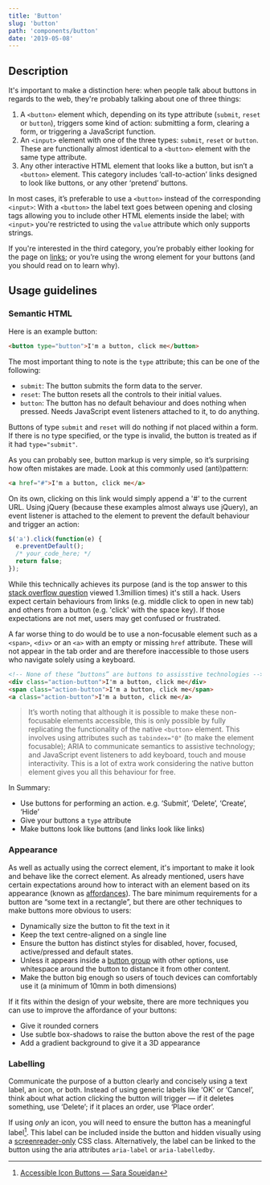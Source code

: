 ```yaml
---
title: 'Button'
slug: 'button'
path: 'components/button'
date: '2019-05-08'
---
```


## Description

It's important to make a distinction here: when people talk about buttons in regards to the web, they're probably talking about one of three things:

1. A `<button>` element which, depending on its type attribute (`submit`, `reset` or `button`), triggers some kind of action: submitting a form, clearing a form, or triggering a JavaScript function.
2. An `<input>` element with one of the three types: `submit`, `reset` or `button`. These are functionally almost identical to a `<button>` element with the same type attribute.
3. Any other interactive HTML element that looks like a button, but isn’t a `<button>` element. This category includes ‘call-to-action’ links designed to look like buttons, or any other ‘pretend’ buttons.

In most cases, it’s preferable to use a `<button>` instead of the corresponding `<input>`: With a `<button>` the label text goes between opening and closing tags allowing you to include other HTML elements inside the label; with `<input>` you're restricted to using the `value` attribute which only supports strings.

If you're interested in the third category, you’re probably either looking for the page on [links](/components/link); or you’re using the wrong element for your buttons (and you should read on to learn why).

## Usage guidelines

### Semantic HTML

Here is an example button:

```html
<button type="button">I'm a button, click me</button>
```

The most important thing to note is the `type` attribute; this can be one of the following:

- `submit`: The button submits the form data to the server.
- `reset`: The button resets all the controls to their initial values.
- `button`: The button has no default behaviour and does nothing when pressed. Needs JavaScript event listeners attached to it, to do anything.

Buttons of type `submit` and `reset` will do nothing if not placed within a form. If there is no type specified, or the type is invalid, the button is treated as if it had `type="submit"`.

As you can probably see, button markup is very simple, so it’s surprising how often mistakes are made. Look at this commonly used (anti)pattern:

```html
<a href="#">I'm a button, click me</a>
```

On its own, clicking on this link would simply append a '#' to the current URL. Using jQuery (because these examples almost always use jQuery), an event listener is attached to the element to prevent the default behaviour and trigger an action:

```javascript
$('a').click(function(e) {
  e.preventDefault();
  /* your_code_here; */
  return false;
});
```

While this technically achieves its purpose (and is the top answer to this [stack overflow question](https://stackoverflow.com/questions/1070760/javascript-function-in-href-vs-onclick) viewed 1.3million times) it's still a hack. Users expect certain behaviours from links (e.g. middle click to open in new tab) and others from a button (e.g. 'click' with the space key). If those expectations are not met, users may get confused or frustrated.

A far worse thing to do would be to use a non-focusable element such as a `<span>`, `<div>` or an `<a>` with an empty or missing `href` attribute. These will not appear in the tab order and are therefore inaccessible to those users who navigate solely using a keyboard.

```html
<!-- None of these “buttons” are buttons to assisstive technologies -->
<div class="action-button">I'm a button, click me</div>
<span class="action-button">I'm a button, click me</span>
<a class="action-button">I'm a button, click me</a>
```

> It’s worth noting that although it is possible to make these non-focusable elements accessible, this is only possible by fully replicating the functionality of the native `<button>` element. This involves using attributes such as `tabindex="0"` (to make the element focusable); ARIA to communicate semantics to assistive technology; and JavaScript event listeners to add keyboard, touch and mouse interactivity. This is a lot of extra work considering the native button element gives you all this behaviour for free.

In Summary:

- Use buttons for performing an action. e.g. ‘Submit’, ‘Delete’, ‘Create’, ‘Hide’
- Give your buttons a `type` attribute
- Make buttons look like buttons (and links look like links)

### Appearance

As well as actually using the correct element, it's important to make it look and behave like the correct element. As already mentioned, users have certain expectations around how to interact with an element based on its appearance (known as [affordances](https://www.interaction-design.org/literature/topics/affordances)). The bare minimum requirements for a button are “some text in a rectangle”, but there are other techniques to make buttons more obvious to users:

- Dynamically size the button to fit the text in it
- Keep the text centre-aligned on a single line
- Ensure the button has distinct styles for disabled, hover, focused, active/pressed and default states.
- Unless it appears inside a [button group](/components/button-group) with other options, use whitespace around the button to distance it from other content.
- Make the button big enough so users of touch devices can comfortably use it (a minimum of 10mm in both dimensions)

If it fits within the design of your website, there are more techniques you can use to improve the affordance of your buttons:

- Give it rounded corners
- Use subtle box-shadows to raise the button above the rest of the page
- Add a gradient background to give it a 3D appearance

### Labelling

Communicate the purpose of a button clearly and concisely using a text label, an icon, or both. Instead of using generic labels like ‘OK’ or ‘Cancel’, think about what action clicking the button will trigger — if it deletes something, use ‘Delete’; if it places an order, use ‘Place order’.

If using _only_ an icon, you will need to ensure the button has a meaningful label[^5]. This label can be included inside the button and hidden visually using a [screenreader-only](https://www.scottohara.me/blog/2017/04/14/inclusively-hidden.html) CSS class. Alternatively, the label can be linked to the button using the aria attributes `aria-label` or `aria-labelledby`.

[^1]: [Links vs. Buttons in Modern Web Applications — Marcy Sutton](https://marcysutton.com/links-vs-buttons-in-modern-web-applications)
[^2]: [7 Basic Rules for Button Design](https://uxplanet.org/7-basic-rules-for-button-design-63dcdf5676b4)
[^3]: [But sometimes links look like buttons (and buttons look like links)](https://medium.com/simple-human/but-sometimes-links-look-like-buttons-and-buttons-look-like-links-9b371c57b3d2)
[^4]: [Proper Use of Buttons and Links](http://www.webaxe.org/proper-use-buttons-links/)
[^5]: [Accessible Icon Buttons — Sara Soueidan](https://www.sarasoueidan.com/blog/accessible-icon-buttons/)
